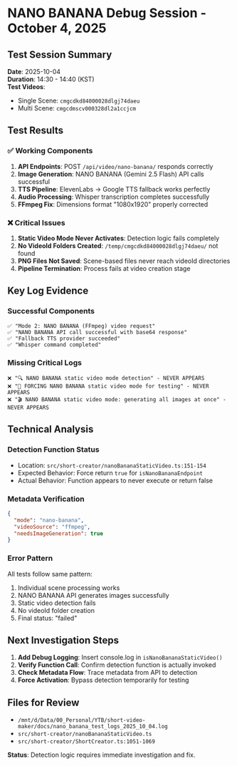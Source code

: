 # NANO BANANA Debug Session - October 4, 2025

## Test Session Summary

**Date**: 2025-10-04  
**Duration**: 14:30 - 14:40 (KST)  
**Test Videos**: 
- Single Scene: `cmgcdkd84000028dlgj74daeu`
- Multi Scene: `cmgcdmscv000328dl2a1ccjcm`

## Test Results

### ✅ Working Components
1. **API Endpoints**: POST `/api/video/nano-banana/` responds correctly
2. **Image Generation**: NANO BANANA (Gemini 2.5 Flash) API calls successful
3. **TTS Pipeline**: ElevenLabs → Google TTS fallback works perfectly
4. **Audio Processing**: Whisper transcription completes successfully
5. **FFmpeg Fix**: Dimensions format "1080x1920" properly corrected

### ❌ Critical Issues
1. **Static Video Mode Never Activates**: Detection logic fails completely
2. **No VideoId Folders Created**: `/temp/cmgcdkd84000028dlgj74daeu/` not found
3. **PNG Files Not Saved**: Scene-based files never reach videoId directories
4. **Pipeline Termination**: Process fails at video creation stage

## Key Log Evidence

### Successful Components
```
✅ "Mode 2: NANO BANANA (FFmpeg) video request"
✅ "NANO BANANA API call successful with base64 response"
✅ "Fallback TTS provider succeeded"
✅ "Whisper command completed"
```

### Missing Critical Logs
```
❌ "🔍 NANO BANANA static video mode detection" - NEVER APPEARS
❌ "🚨 FORCING NANO BANANA static video mode for testing" - NEVER APPEARS  
❌ "🎬 NANO BANANA static video mode: generating all images at once" - NEVER APPEARS
```

## Technical Analysis

### Detection Function Status
- Location: `src/short-creator/nanoBananaStaticVideo.ts:151-154`
- Expected Behavior: Force return `true` for `isNanoBananaEndpoint`
- Actual Behavior: Function appears to never execute or return false

### Metadata Verification
```json
{
  "mode": "nano-banana",
  "videoSource": "ffmpeg",
  "needsImageGeneration": true
}
```

### Error Pattern
All tests follow same pattern:
1. Individual scene processing works
2. NANO BANANA API generates images successfully  
3. Static video detection fails
4. No videoId folder creation
5. Final status: "failed"

## Next Investigation Steps

1. **Add Debug Logging**: Insert console.log in `isNanoBananaStaticVideo()`
2. **Verify Function Call**: Confirm detection function is actually invoked
3. **Check Metadata Flow**: Trace metadata from API to detection
4. **Force Activation**: Bypass detection temporarily for testing

## Files for Review
- `/mnt/d/Data/00_Personal/YTB/short-video-maker/docs/nano_banana_test_logs_2025_10_04.log`
- `src/short-creator/nanoBananaStaticVideo.ts`
- `src/short-creator/ShortCreator.ts:1051-1069`

**Status**: Detection logic requires immediate investigation and fix.